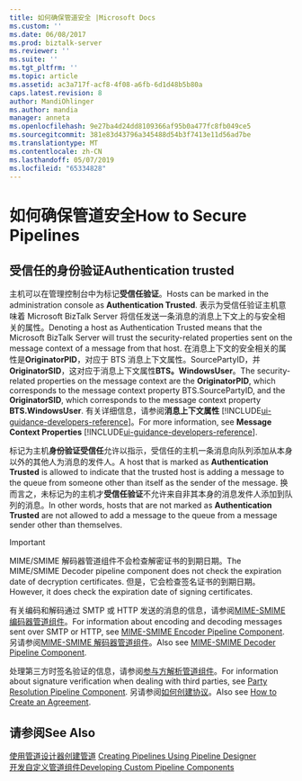 ```yaml
---
title: 如何确保管道安全 |Microsoft Docs
ms.custom: ''
ms.date: 06/08/2017
ms.prod: biztalk-server
ms.reviewer: ''
ms.suite: ''
ms.tgt_pltfrm: ''
ms.topic: article
ms.assetid: ac3a717f-acf8-4f08-a6fb-6d1d48b5b80a
caps.latest.revision: 8
author: MandiOhlinger
ms.author: mandia
manager: anneta
ms.openlocfilehash: 9e27ba4d24dd8109366af95b0a477fc8fb049ce5
ms.sourcegitcommit: 381e83d43796a345488d54b3f7413e11d56ad7be
ms.translationtype: MT
ms.contentlocale: zh-CN
ms.lasthandoff: 05/07/2019
ms.locfileid: "65334828"
---
```

# <a name="how-to-secure-pipelines"></a><span data-ttu-id="f16ce-102">如何确保管道安全</span><span class="sxs-lookup"><span data-stu-id="f16ce-102">How to Secure Pipelines</span></span>

## <a name="authentication-trusted"></a><span data-ttu-id="f16ce-103">受信任的身份验证</span><span class="sxs-lookup"><span data-stu-id="f16ce-103">Authentication trusted</span></span>
<span data-ttu-id="f16ce-104">主机可以在管理控制台中为标记**受信任验证**。</span><span class="sxs-lookup"><span data-stu-id="f16ce-104">Hosts can be marked in the administration console as **Authentication Trusted**.</span></span> <span data-ttu-id="f16ce-105">表示为受信任验证主机意味着 Microsoft BizTalk Server 将信任发送一条消息的消息上下文上的与安全相关的属性。</span><span class="sxs-lookup"><span data-stu-id="f16ce-105">Denoting a host as Authentication Trusted means that the Microsoft BizTalk Server will trust the security-related properties sent on the message context of a message from that host.</span></span> <span data-ttu-id="f16ce-106">在消息上下文的安全相关的属性是**OriginatorPID**，对应于 BTS 消息上下文属性。SourcePartyID，并**OriginatorSID**，这对应于消息上下文属性**BTS。WindowsUser**。</span><span class="sxs-lookup"><span data-stu-id="f16ce-106">The security-related properties on the message context are the **OriginatorPID**, which corresponds to the message context property BTS.SourcePartyID, and the **OriginatorSID**, which corresponds to the message context property **BTS.WindowsUser**.</span></span> <span data-ttu-id="f16ce-107">有关详细信息，请参阅**消息上下文属性** [!INCLUDE[ui-guidance-developers-reference](../includes/ui-guidance-developers-reference.md)]。</span><span class="sxs-lookup"><span data-stu-id="f16ce-107">For more information, see **Message Context Properties** [!INCLUDE[ui-guidance-developers-reference](../includes/ui-guidance-developers-reference.md)].</span></span>  
  
 <span data-ttu-id="f16ce-108">标记为主机**身份验证受信任**允许以指示，受信任的主机一条消息向队列添加从本身以外的其他人为消息的发件人。</span><span class="sxs-lookup"><span data-stu-id="f16ce-108">A host that is marked as **Authentication Trusted** is allowed to indicate that the trusted host is adding a message to the queue from someone other than itself as the sender of the message.</span></span> <span data-ttu-id="f16ce-109">换而言之，未标记为的主机才**受信任验证**不允许来自非其本身的消息发件人添加到队列的消息。</span><span class="sxs-lookup"><span data-stu-id="f16ce-109">In other words, hosts that are not marked as **Authentication Trusted** are not allowed to add a message to the queue from a message sender other than themselves.</span></span>  
  
> [!IMPORTANT]
>  <span data-ttu-id="f16ce-110">MIME/SMIME 解码器管道组件不会检查解密证书的到期日期。</span><span class="sxs-lookup"><span data-stu-id="f16ce-110">The MIME/SMIME Decoder pipeline component does not check the expiration date of decryption certificates.</span></span> <span data-ttu-id="f16ce-111">但是，它会检查签名证书的到期日期。</span><span class="sxs-lookup"><span data-stu-id="f16ce-111">However, it does check the expiration date of signing certificates.</span></span>  
  
 <span data-ttu-id="f16ce-112">有关编码和解码通过 SMTP 或 HTTP 发送的消息的信息，请参阅[MIME-SMIME 编码器管道组件](../core/mime-smime-encoder-pipeline-component.md)。</span><span class="sxs-lookup"><span data-stu-id="f16ce-112">For information about encoding and decoding messages sent over SMTP or HTTP, see [MIME-SMIME Encoder Pipeline Component](../core/mime-smime-encoder-pipeline-component.md).</span></span> <span data-ttu-id="f16ce-113">另请参阅[MIME-SMIME 解码器管道组件](../core/mime-smime-decoder-pipeline-component.md)。</span><span class="sxs-lookup"><span data-stu-id="f16ce-113">Also see [MIME-SMIME Decoder Pipeline Component](../core/mime-smime-decoder-pipeline-component.md).</span></span>  
  
 <span data-ttu-id="f16ce-114">处理第三方时签名验证的信息，请参阅[参与方解析管道组件](../core/party-resolution-pipeline-component.md)。</span><span class="sxs-lookup"><span data-stu-id="f16ce-114">For information about signature verification when dealing with third parties, see [Party Resolution Pipeline Component](../core/party-resolution-pipeline-component.md).</span></span> <span data-ttu-id="f16ce-115">另请参阅[如何创建协议](http://msdn.microsoft.com/library/f8608cf7-8ac5-4f02-805e-5a0bdf19ca8c)。</span><span class="sxs-lookup"><span data-stu-id="f16ce-115">Also see [How to Create an Agreement](http://msdn.microsoft.com/library/f8608cf7-8ac5-4f02-805e-5a0bdf19ca8c).</span></span>  
  
## <a name="see-also"></a><span data-ttu-id="f16ce-116">请参阅</span><span class="sxs-lookup"><span data-stu-id="f16ce-116">See Also</span></span>  
 <span data-ttu-id="f16ce-117">[使用管道设计器创建管道](../core/creating-pipelines-using-pipeline-designer.md) </span><span class="sxs-lookup"><span data-stu-id="f16ce-117">[Creating Pipelines Using Pipeline Designer](../core/creating-pipelines-using-pipeline-designer.md) </span></span>  
 [<span data-ttu-id="f16ce-118">开发自定义管道组件</span><span class="sxs-lookup"><span data-stu-id="f16ce-118">Developing Custom Pipeline Components</span></span>](../core/developing-custom-pipeline-components.md)